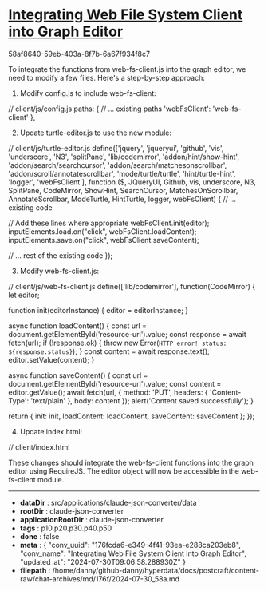 # [Integrating Web File System Client into Graph Editor](https://claude.ai/chat/176fcda6-e349-4f41-93ea-e288ca203eb8)

58af8640-59eb-403a-8f7b-6a67f934f8c7

 To integrate the functions from web-fs-client.js into the graph editor, we need to modify a few files. Here's a step-by-step approach:

1. Modify config.js to include web-fs-client:

// client/js/config.js
paths: {
  // ... existing paths
  'webFsClient': 'web-fs-client'
},

2. Update turtle-editor.js to use the new module:

// client/js/turtle-editor.js
define(['jquery', 'jqueryui', 'github', 'vis', 'underscore', 'N3', 'splitPane',
    'lib/codemirror', 'addon/hint/show-hint', 'addon/search/searchcursor',
    'addon/search/matchesonscrollbar', 'addon/scroll/annotatescrollbar',
    'mode/turtle/turtle', 'hint/turtle-hint', 'logger', 'webFsClient'],
function ($, JQueryUI, Github, vis, underscore, N3, SplitPane, CodeMirror, ShowHint, SearchCursor,
    MatchesOnScrollbar, AnnotateScrollbar, ModeTurtle, HintTurtle, logger, webFsClient) {
  // ... existing code

  // Add these lines where appropriate
  webFsClient.init(editor);
  inputElements.load.on("click", webFsClient.loadContent);
  inputElements.save.on("click", webFsClient.saveContent);

  // ... rest of the existing code
});

3. Modify web-fs-client.js:

// client/js/web-fs-client.js
define(['lib/codemirror'], function(CodeMirror) {
  let editor;

  function init(editorInstance) {
    editor = editorInstance;
  }

  async function loadContent() {
    const url = document.getElementById('resource-url').value;
    const response = await fetch(url);
    if (!response.ok) {
      throw new Error(`HTTP error! status: ${response.status}`);
    }
    const content = await response.text();
    editor.setValue(content);
  }

  async function saveContent() {
    const url = document.getElementById('resource-url').value;
    const content = editor.getValue();
    await fetch(url, {
      method: 'PUT',
      headers: { 'Content-Type': 'text/plain' },
      body: content
    });
    alert('Content saved successfully');
  }

  return {
    init: init,
    loadContent: loadContent,
    saveContent: saveContent
  };
});

4. Update index.html:

// client/index.html
<!-- Remove or comment out this line -->
<!-- <script src="js/web-fs-client.js" defer></script> -->

These changes should integrate the web-fs-client functions into the graph editor using RequireJS. The editor object will now be accessible in the web-fs-client module.

---

* **dataDir** : src/applications/claude-json-converter/data
* **rootDir** : claude-json-converter
* **applicationRootDir** : claude-json-converter
* **tags** : p10.p20.p30.p40.p50
* **done** : false
* **meta** : {
  "conv_uuid": "176fcda6-e349-4f41-93ea-e288ca203eb8",
  "conv_name": "Integrating Web File System Client into Graph Editor",
  "updated_at": "2024-07-30T09:06:58.288930Z"
}
* **filepath** : /home/danny/github-danny/hyperdata/docs/postcraft/content-raw/chat-archives/md/176f/2024-07-30_58a.md